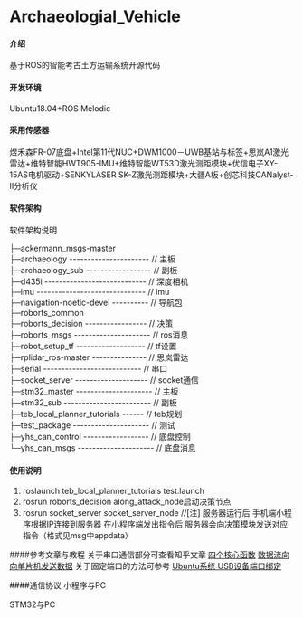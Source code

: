 # Archaeologial_Vehicle

#### 介绍
基于ROS的智能考古土方运输系统开源代码

#### 开发环境
Ubuntu18.04+ROS Melodic

#### 采用传感器
煜禾森FR-07底盘+Intel第11代NUC+DWM1000－UWB基站与标签+思岚A1激光雷达+维特智能HWT905-IMU+维特智能WT53D激光测距模块+优信电子XY-15AS电机驱动+SENKYLASER SK-Z激光测距模块+大疆A板+创芯科技CANalyst-II分析仪

#### 软件架构
软件架构说明

├─ackermann_msgs-master <br>
├─archaeology ---------------------- // 主板<br>
├─archaeology_sub ------------------ // 副板<br>
├─d435i ---------------------------- // 深度相机<br>
├─imu ------------------------------ // imu<br>
├─navigation-noetic-devel ---------- // 导航包<br>
├─roborts_common <br>
├─roborts_decision ----------------- // 决策<br>
├─roborts_msgs --------------------- // ros消息<br>
├─robot_setup_tf ------------------- // tf设置<br>
├─rplidar_ros-master --------------- // 思岚雷达<br>
├─serial --------------------------- // 串口<br>
├─socket_server -------------------- // socket通信<br>
├─stm32_master --------------------- // 主板<br>
├─stm32_sub ------------------------ // 副板<br>
├─teb_local_planner_tutorials ------ // teb规划<br>
├─test_package --------------------- // 测试<br>
├─yhs_can_control ------------------ // 底盘控制<br>
└─yhs_can_msgs --------------------- // 底盘消息<br>

#### 使用说明

1.  roslaunch teb_local_planner_tutorials test.launch
2.  rosrun roborts_decision along_attack_node启动决策节点
3.  rosrun socket_server socket_server_node
    //[注] 服务器运行后 手机端小程序根据IP连接到服务器 在小程序端发出指令后 服务器会向决策模块发送对应指令（格式见msg中appdata）

####参考文章与教程
关于串口通信部分可查看知乎文章
[四个核心函数](https://zhuanlan.zhihu.com/p/495247904)
[数据流向](https://zhuanlan.zhihu.com/p/495807942)
[向单片机发送数据](https://zhuanlan.zhihu.com/p/496113092)
关于固定端口的方法可参考
[Ubuntu系统 USB设备端口绑定](https://blog.csdn.net/qq_41204464/article/details/115694264)

####通信协议
小程序与PC


STM32与PC
